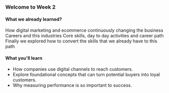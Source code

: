 ### Welcome to Week 2

#### What we already learned?
How digital marketing and ecommerce continuously changing the business
Careers and this industries
Core skills, day to day activities and career path
Finally we explored how to convert the skills that we already have to this path


#### What you'll learn
- How companies use digital channels to reach customers.
- Explore foundational concepts that can turn potential buyers into loyal customers.
- Why measuring performance is so important to success.
